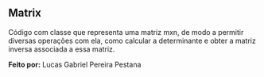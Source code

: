 ## Matrix

Código com classe que representa uma matriz mxn, de modo a permitir diversas operações com ela, como calcular a determinante e obter a matriz inversa associada a essa matriz.


__Feito por:__ Lucas Gabriel Pereira Pestana
